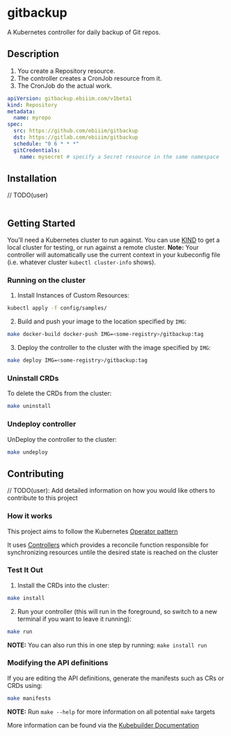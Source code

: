 # gitbackup

A Kubernetes controller for daily backup of Git repos.

## Description

1. You create a Repository resource.
2. The controller creates a CronJob resource from it.
3. The CronJob do the actual work.

```yaml
apiVersion: gitbackup.ebiiim.com/v1beta1
kind: Repository
metadata:
  name: myrepo
spec:
  src: https://github.com/ebiiim/gitbackup
  dst: https://gitlab.com/ebiiim/gitbackup
  schedule: "0 6 * * *"
  gitCredentials:
    name: mysecret # specify a Secret resource in the same namespace
```

## Installation

// TODO(user)

```sh

```


## Getting Started
You’ll need a Kubernetes cluster to run against. You can use [KIND](https://sigs.k8s.io/kind) to get a local cluster for testing, or run against a remote cluster.
**Note:** Your controller will automatically use the current context in your kubeconfig file (i.e. whatever cluster `kubectl cluster-info` shows).

### Running on the cluster
1. Install Instances of Custom Resources:

```sh
kubectl apply -f config/samples/
```

2. Build and push your image to the location specified by `IMG`:
	
```sh
make docker-build docker-push IMG=<some-registry>/gitbackup:tag
```
	
3. Deploy the controller to the cluster with the image specified by `IMG`:

```sh
make deploy IMG=<some-registry>/gitbackup:tag
```

### Uninstall CRDs
To delete the CRDs from the cluster:

```sh
make uninstall
```

### Undeploy controller
UnDeploy the controller to the cluster:

```sh
make undeploy
```

## Contributing
// TODO(user): Add detailed information on how you would like others to contribute to this project

### How it works
This project aims to follow the Kubernetes [Operator pattern](https://kubernetes.io/docs/concepts/extend-kubernetes/operator/)

It uses [Controllers](https://kubernetes.io/docs/concepts/architecture/controller/) 
which provides a reconcile function responsible for synchronizing resources untile the desired state is reached on the cluster 

### Test It Out
1. Install the CRDs into the cluster:

```sh
make install
```

2. Run your controller (this will run in the foreground, so switch to a new terminal if you want to leave it running):

```sh
make run
```

**NOTE:** You can also run this in one step by running: `make install run`

### Modifying the API definitions
If you are editing the API definitions, generate the manifests such as CRs or CRDs using:

```sh
make manifests
```

**NOTE:** Run `make --help` for more information on all potential `make` targets

More information can be found via the [Kubebuilder Documentation](https://book.kubebuilder.io/introduction.html)
